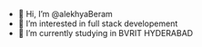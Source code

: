 - 👋 Hi, I’m @alekhyaBeram
- 👀 I’m interested in full stack developement
- 🌱 I’m currently studying in BVRIT HYDERABAD

<!---
alekhyaBeram/alekhyaBeram is a ✨ special ✨ repository because its `README.md` (this file) appears on your GitHub profile.
You can click the Preview link to take a look at your changes.
--->
